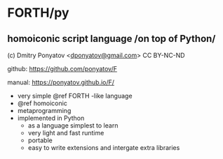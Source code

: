 # FORTH/py
## homoiconic script language /on top of Python/

(c) Dmitry Ponyatov <<dponyatov@gmail.com>> CC BY-NC-ND

github: https://github.com/ponyatov/F

manual: https://ponyatov.github.io/F/

* very simple @ref FORTH -like language
* @ref homoiconic
* metaprogramming
* implemented in Python 
  * as a language simplest to learn
  * very light and fast runtime
  * portable
  * easy to write extensions and intergate extra libraries
